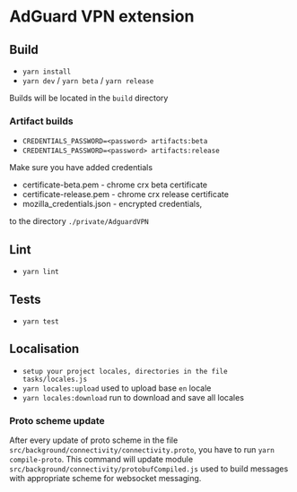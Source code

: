 # AdGuard VPN extension

## Build
* `yarn install`
* `yarn dev` / `yarn beta` / `yarn release`

Builds will be located in the `build` directory

### Artifact builds
* `CREDENTIALS_PASSWORD=<password> artifacts:beta`
* `CREDENTIALS_PASSWORD=<password> artifacts:release`

Make sure you have added credentials

* certificate-beta.pem - chrome crx beta certificate
* certificate-release.pem - chrome crx release certificate
* mozilla_credentials.json - encrypted credentials,

to the directory `./private/AdguardVPN`

## Lint
* `yarn lint`

## Tests
* `yarn test`

## Localisation
* `setup your project locales, directories in the file tasks/locales.js`
* `yarn locales:upload` used to upload base `en` locale
* `yarn locales:download` run to download and save all locales

### Proto scheme update
After every update of proto scheme in the file `src/background/connectivity/connectivity.proto`,
you have to run `yarn compile-proto`.
This command will update module `src/background/connectivity/protobufCompiled.js` used to build messages
with appropriate scheme for websocket messaging.
